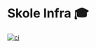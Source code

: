 # Skole Infra 🎓

[![ci](https://github.com/skoleapp/skole-infra/actions/workflows/ci.yml/badge.svg)](https://github.com/skoleapp/skole-infra/actions)
